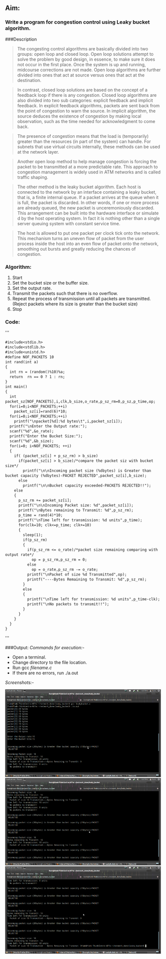 ## Aim:
### Write a program for congestion control using Leaky bucket algorithm.

###Description

>The congesting control algorithms are basically divided into two groups: open loop and closed
loop. Open loop solutions attempt to solve the problem by good design, in essence, to make sure it
does not occur in the first place. Once the system is up and running, midcourse corrections are not
made. Open loop algorithms are further divided into ones that act at source versus ones that act at
the destination.

>In contrast, closed loop solutions are based on the concept of a feedback loop if there is any
congestion. Closed loop algorithms are also divided into two sub categories: explicit feedback and
implicit feedback. In explicit feedback algorithms, packets are sent back from the point of congestion
to warn the source. In implicit algorithm, the source deduces the existence of congestion by making
local observation, such as the time needed for acknowledgment to come back.

>The presence of congestion means that the load is (temporarily) greater than the resources (in
part of the system) can handle. For subnets that use virtual circuits internally, these methods can be
used at the network layer.

>Another open loop method to help manage congestion is forcing the packet to be transmitted at
a more predictable rate. This approach to congestion management is widely used in ATM networks
and is called traffic shaping.

>The other method is the leaky bucket algorithm. Each host is connected to the network by an interface containing a leaky bucket, that is, a finite internal queue. If a packet arrives at the queue when it is full, the packet is discarded. In other words, if one or more process are already queued, the new packet is unceremoniously discarded. This arrangement can be built into the hardware
interface or simulate d by the host operating system. In fact it is nothing other than a single server queuing system with constant service time.

>The host is allowed to put one packet per clock tick onto the network. This mechanism turns an
uneven flow of packet from the user process inside the host into an even flow of packet onto the
network, smoothing out bursts and greatly reducing the chances of congestion.

### Algorithm:
1. Start
2. Set the bucket size or the buffer size.
3. Set the output rate.
4. Transmit the packets such that there is no overflow. 
5. Repeat the process of transmission until all packets are transmitted. (Reject packets where its size is greater than the bucket size)
6. Stop

### Code:
'''

    #include<stdio.h>
    #include<stdlib.h>
    #include<unistd.h>
    #define NOF_PACKETS 10
    int rand(int a)
    {
      int rn = (random()%10)%a;
      return  rn == 0 ? 1 : rn;
    }
    int main()
    {
      int packet_sz[NOF_PACKETS],i,clk,b_size,o_rate,p_sz_rm=0,p_sz,p_time,op;
      for(i=0;i<NOF_PACKETS;++i)
        packet_sz[i]=rand(6)*10;
      for(i=0;i<NOF_PACKETS;++i)
        printf("\npacket[%d]:%d bytes\t",i,packet_sz[i]);
      printf("\nEnter the Output rate:");
      scanf("%d",&o_rate);
      printf("Enter the Bucket Size:");
      scanf("%d",&b_size);
      for(i=0; i<NOF_PACKETS; ++i)
      {
        if( (packet_sz[i] + p_sz_rm) > b_size)
          if(packet_sz[i] > b_size)/*compare the packet siz with bucket size*/
            printf("\n\nIncoming packet size (%dbytes) is Greater than bucket capacity (%dbytes)-PACKET REJECTED",packet_sz[i],b_size);
          else
            printf("\n\nBucket capacity exceeded-PACKETS REJECTED!!");
        else
        {
          p_sz_rm += packet_sz[i];
          printf("\n\nIncoming Packet size: %d",packet_sz[i]);
          printf("\nBytes remaining to Transmit: %d",p_sz_rm);
          p_time = rand(4)*10;
          printf("\nTime left for transmission: %d units",p_time);
          for(clk=10; clk<=p_time; clk+=10)
          {
            sleep(1);
            if(p_sz_rm)
            {
              if(p_sz_rm <= o_rate)/*packet size remaining comparing with output rate*/
                op = p_sz_rm,p_sz_rm = 0;
              else
                op = o_rate,p_sz_rm -= o_rate;
              printf("\nPacket of size %d Transmitted",op);
              printf("----Bytes Remaining to Transmit: %d",p_sz_rm);
            }
            else
            {
              printf("\nTime left for transmission: %d units",p_time-clk);
              printf("\nNo packets to transmit!!");
            }
          }
        }
      }
    }
'''

###Output:
*Commands for execution:-*

* Open a terminal.
* Change directory to the file location.
* Run gcc *filename.c*
* If there are no errors, run ./a.out

*Screenshots:-*
	
![ScreenShot of Output](leakybucket1.png) 
![ScreenShot of Output](leakybucket2.png)
![ScreenShot of Output](leakybucket3.png)




